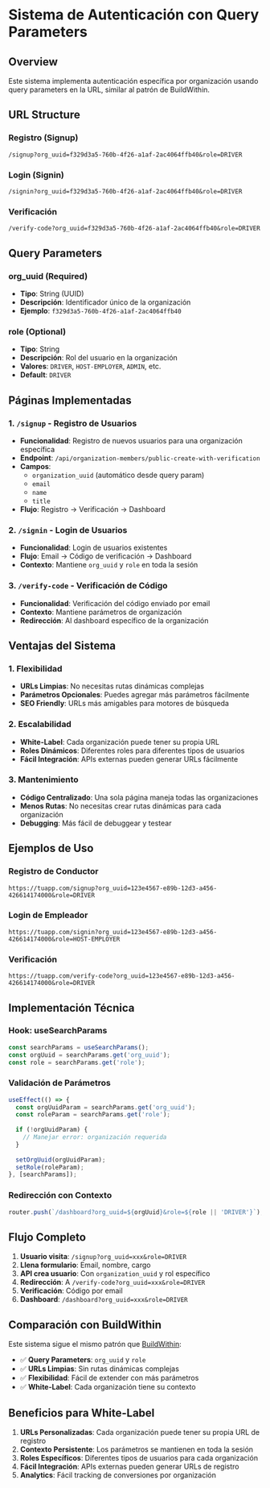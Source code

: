 # Sistema de Autenticación con Query Parameters

## Overview
Este sistema implementa autenticación específica por organización usando query parameters en la URL, similar al patrón de BuildWithin.

## URL Structure

### Registro (Signup)
```
/signup?org_uuid=f329d3a5-760b-4f26-a1af-2ac4064ffb40&role=DRIVER
```

### Login (Signin)
```
/signin?org_uuid=f329d3a5-760b-4f26-a1af-2ac4064ffb40&role=DRIVER
```

### Verificación
```
/verify-code?org_uuid=f329d3a5-760b-4f26-a1af-2ac4064ffb40&role=DRIVER
```

## Query Parameters

### org_uuid (Required)
- **Tipo**: String (UUID)
- **Descripción**: Identificador único de la organización
- **Ejemplo**: `f329d3a5-760b-4f26-a1af-2ac4064ffb40`

### role (Optional)
- **Tipo**: String
- **Descripción**: Rol del usuario en la organización
- **Valores**: `DRIVER`, `HOST-EMPLOYER`, `ADMIN`, etc.
- **Default**: `DRIVER`

## Páginas Implementadas

### 1. `/signup` - Registro de Usuarios
- **Funcionalidad**: Registro de nuevos usuarios para una organización específica
- **Endpoint**: `/api/organization-members/public-create-with-verification`
- **Campos**:
  - `organization_uuid` (automático desde query param)
  - `email`
  - `name`
  - `title`
- **Flujo**: Registro → Verificación → Dashboard

### 2. `/signin` - Login de Usuarios
- **Funcionalidad**: Login de usuarios existentes
- **Flujo**: Email → Código de verificación → Dashboard
- **Contexto**: Mantiene `org_uuid` y `role` en toda la sesión

### 3. `/verify-code` - Verificación de Código
- **Funcionalidad**: Verificación del código enviado por email
- **Contexto**: Mantiene parámetros de organización
- **Redirección**: Al dashboard específico de la organización

## Ventajas del Sistema

### 1. Flexibilidad
- **URLs Limpias**: No necesitas rutas dinámicas complejas
- **Parámetros Opcionales**: Puedes agregar más parámetros fácilmente
- **SEO Friendly**: URLs más amigables para motores de búsqueda

### 2. Escalabilidad
- **White-Label**: Cada organización puede tener su propia URL
- **Roles Dinámicos**: Diferentes roles para diferentes tipos de usuarios
- **Fácil Integración**: APIs externas pueden generar URLs fácilmente

### 3. Mantenimiento
- **Código Centralizado**: Una sola página maneja todas las organizaciones
- **Menos Rutas**: No necesitas crear rutas dinámicas para cada organización
- **Debugging**: Más fácil de debuggear y testear

## Ejemplos de Uso

### Registro de Conductor
```
https://tuapp.com/signup?org_uuid=123e4567-e89b-12d3-a456-426614174000&role=DRIVER
```

### Login de Empleador
```
https://tuapp.com/signin?org_uuid=123e4567-e89b-12d3-a456-426614174000&role=HOST-EMPLOYER
```

### Verificación
```
https://tuapp.com/verify-code?org_uuid=123e4567-e89b-12d3-a456-426614174000&role=DRIVER
```

## Implementación Técnica

### Hook: useSearchParams
```typescript
const searchParams = useSearchParams();
const orgUuid = searchParams.get('org_uuid');
const role = searchParams.get('role');
```

### Validación de Parámetros
```typescript
useEffect(() => {
  const orgUuidParam = searchParams.get('org_uuid');
  const roleParam = searchParams.get('role');
  
  if (!orgUuidParam) {
    // Manejar error: organización requerida
  }
  
  setOrgUuid(orgUuidParam);
  setRole(roleParam);
}, [searchParams]);
```

### Redirección con Contexto
```typescript
router.push(`/dashboard?org_uuid=${orgUuid}&role=${role || 'DRIVER'}`);
```

## Flujo Completo

1. **Usuario visita**: `/signup?org_uuid=xxx&role=DRIVER`
2. **Llena formulario**: Email, nombre, cargo
3. **API crea usuario**: Con `organization_uuid` y rol específico
4. **Redirección**: A `/verify-code?org_uuid=xxx&role=DRIVER`
5. **Verificación**: Código por email
6. **Dashboard**: `/dashboard?org_uuid=xxx&role=DRIVER`

## Comparación con BuildWithin

Este sistema sigue el mismo patrón que [BuildWithin](https://buildwithin.io/signup?org_uuid=f329d3a5-760b-4f26-a1af-2ac4064ffb40&role=HOST-EMPLOYER):

- ✅ **Query Parameters**: `org_uuid` y `role`
- ✅ **URLs Limpias**: Sin rutas dinámicas complejas
- ✅ **Flexibilidad**: Fácil de extender con más parámetros
- ✅ **White-Label**: Cada organización tiene su contexto

## Beneficios para White-Label

1. **URLs Personalizadas**: Cada organización puede tener su propia URL de registro
2. **Contexto Persistente**: Los parámetros se mantienen en toda la sesión
3. **Roles Específicos**: Diferentes tipos de usuarios para cada organización
4. **Fácil Integración**: APIs externas pueden generar URLs de registro
5. **Analytics**: Fácil tracking de conversiones por organización
